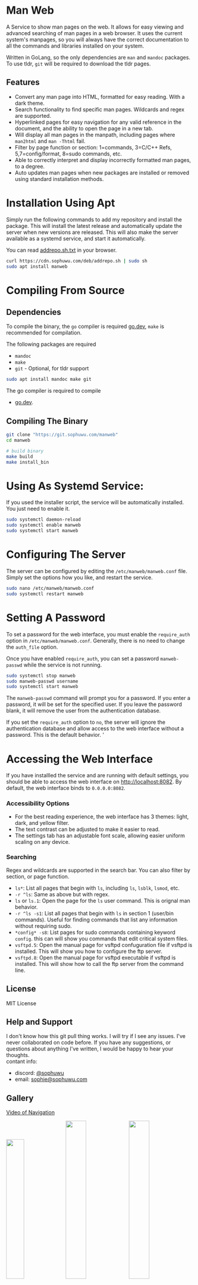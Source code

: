 # Man Web
A Service to show man pages on the web.
It allows for easy viewing and advanced searching of man pages in a web browser.
It uses the current system's manpages, so you will always have the correct documentation
to all the commands and libraries installed on your system.

Written in GoLang, so the only dependencies are `man` and `mandoc` packages.
To use tldr, `git` will be required to download the tldr pages.

## Features

- Convert any man page into HTML, formatted for easy reading. With a dark theme.
- Search functionality to find specific man pages. Wildcards and regex are supported.
- Hyperlinked pages for easy navigation for any valid reference in the document, and the ability to open the page in a new tab.
- Will display all man pages in the manpath, including pages where `man2html` and `man -Thtml` fail.
- Filter by page function or section: 1=commands, 3=C/C++ Refs, 5,7=config/format, 8=sudo commands, etc.
- Able to correctly interpret and display incorrectly formatted man pages, to a degree.
- Auto updates man pages when new packages are installed or removed using standard installation methods.

# Installation Using Apt

Simply run the following commands to add my repository and install the package. This will install the latest release and automatically update the server when new versions are released.
This will also make the server available as a systemd service, and start it automatically. 

You can read [addrepo.sh.txt](https://cdn.sophuwu.com/deb/addrepo.sh.txt) in your browser.

```bash
curl https://cdn.sophuwu.com/deb/addrepo.sh | sudo sh
sudo apt install manweb
```

# Compiling From Source

## Dependencies
To compile the binary, the `go` compiler is required [go.dev](https://go.dev/doc/install), `make`
is recommended for compilation.

The following packages are required
* `mandoc`
* `make`
* `git` - Optional, for tldr support
```bash
sudo apt install mandoc make git
```
The go compiler is required to compile
*  [go.dev](https://go.dev/doc/install).


## Compiling The Binary

 ```bash
git clone "https://git.sophuwu.com/manweb"
cd manweb

# build binary
make build
make install_bin
```

# Using As Systemd Service:

If you used the installer script, the service will be automatically installed. You just need to enable it.
```bash
sudo systemctl daemon-reload
sudo systemctl enable manweb
sudo systemctl start manweb
```

# Configuring The Server
The server can be configured by editing the `/etc/manweb/manweb.conf` file.
Simply set the options how you like, and restart the service.
```bash
sudo nano /etc/manweb/manweb.conf
sudo systemctl restart manweb
```

# Setting A Password
To set a password for the web interface, you must enable the `require_auth` option in `/etc/manweb/manweb.conf`.
Generally, there is no need to change the `auth_file` option.

Once you have enabled `require_auth`, you can set a password `manweb-passwd` while the service is not running.
```bash
sudo systemctl stop manweb
sudo manweb-passwd username
sudo systemctl start manweb
```
The `manweb-passwd` command will prompt you for a password.
If you enter a password, it will be set for the specified user.
If you leave the password blank, it will remove the user from the authentication database.

If you set the `require_auth` option to `no`, the server will ignore the authentication database and allow access to the web interface without a password.
This is the default behavior.
'

# Accessing the Web Interface

If you have installled the service and are running with default settings, you should be able to access 
the web interface on [http://localhost:8082](http://localhost:8082).
By default, the web interface binds to `0.0.0.0:8082`.

### Accessibility Options
* For the best reading experience, the web interface has 3 themes: light, dark, and yellow filter.
* The text contrast can be adjusted to make it easier to read.
* The settings tab has an adjustable font scale, allowing easier uniform scaling on any device.

### Searching
Regex and wildcards are supported in the search bar.
You can also filter by section, or page function.

* `ls*`: List all pages that begin with `ls`, including `ls`, `lsblk`, `lsmod`, etc.
* `-r ^ls`: Same as above but with regex.
* `ls` or `ls.1`: Open the page for the `ls` user command. This is orignal man behavior.
* `-r ^ls -s1`: List all pages that begin with `ls` in section 1 (user/bin commands). Useful for finding commands that list any information without requiring sudo.
* `*config* -s8`: List pages for sudo commands containing keyword `config`. this can will show you commands that edit critical system files.  
* `vsftpd.5`: Open the manual page for vsftpd confuguration file if vsftpd is installed. This will show you how to configure the ftp server.
* `vsftpd.8`: Open the manual page for vsftpd executable if vsftpd is installed. This will show how to call the ftp server from the command line.

## License

MIT License

## Help and Support

I don't know how this git pull thing works. I will try if I see any issues. I've never collaborated on code before. If you have any suggestions, or questions about anything I've written, I would be happy to hear your thoughts.\
contant info: 
* discord: [@sophuwu](https://discord.com/users/sophuwu)
* email: [sophie@sophuwu.com](mailto:sophie@sophuwu.com)


## Gallery
[Video of Navigation](https://cdn.sophuwu.com/img/manhttpd-demo/manhttpd-v2025-07.mp4)

<img src="https://cdn.sophuwu.com/img/manhttpd-demo/page.png" width="31%">
<img src="https://cdn.sophuwu.com/img/manhttpd-demo/search.png" width="33%">
<img src="https://cdn.sophuwu.com/img/manhttpd-demo/stats.png" width="33%">
<img src="https://cdn.sophuwu.com/img/manhttpd-demo/dark.png" width="31%"> 
<img src="https://cdn.sophuwu.com/img/manhttpd-demo/light.png" width="33%"> 
<img src="https://cdn.sophuwu.com/img/manhttpd-demo/yellow.png" width="33%">
